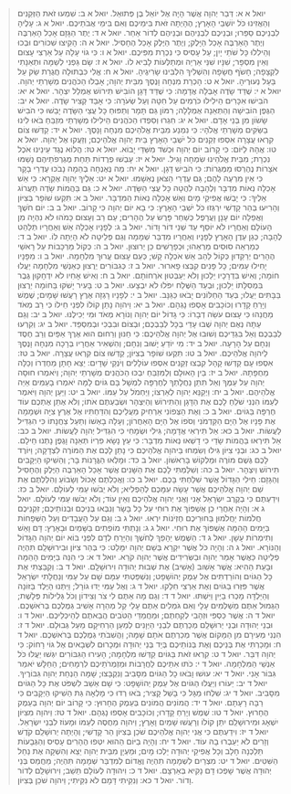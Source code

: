 > יואל א א: דְּבַר יְהוָה אֲשֶׁר הָיָה אֶל יוֹאֵל בֶּן פְּתוּאֵל.
> יואל א ב: שִׁמְעוּ זֹאת הַזְּקֵנִים וְהַאֲזִינוּ כֹּל יוֹשְׁבֵי הָאָרֶץ; הֶהָיְתָה זֹּאת בִּימֵיכֶם וְאִם בִּימֵי אֲבֹתֵיכֶם.
> יואל א ג: עָלֶיהָ לִבְנֵיכֶם סַפֵּרוּ; וּבְנֵיכֶם לִבְנֵיהֶם וּבְנֵיהֶם לְדוֹר אַחֵר.
> יואל א ד: יֶתֶר הַגָּזָם אָכַל הָאַרְבֶּה וְיֶתֶר הָאַרְבֶּה אָכַל הַיָּלֶק; וְיֶתֶר הַיֶּלֶק אָכַל הֶחָסִיל.
> יואל א ה: הָקִיצוּ שִׁכּוֹרִים וּבְכוּ וְהֵילִלוּ כָּל שֹׁתֵי יָיִן; עַל עָסִיס כִּי נִכְרַת מִפִּיכֶם.
> יואל א ו: כִּי גוֹי עָלָה עַל אַרְצִי עָצוּם וְאֵין מִסְפָּר; שִׁנָּיו שִׁנֵּי אַרְיֵה וּמְתַלְּעוֹת לָבִיא לוֹ.
> יואל א ז: שָׂם גַּפְנִי לְשַׁמָּה וּתְאֵנָתִי לִקְצָפָה; חָשֹׂף חֲשָׂפָהּ וְהִשְׁלִיךְ הִלְבִּינוּ שָׂרִיגֶיהָ.
> יואל א ח: אֱלִי כִּבְתוּלָה חֲגֻרַת שַׂק עַל בַּעַל נְעוּרֶיהָ.
> יואל א ט: הָכְרַת מִנְחָה וָנֶסֶךְ מִבֵּית יְהוָה; אָבְלוּ הַכֹּהֲנִים מְשָׁרְתֵי יְהוָה.
> יואל א י: שֻׁדַּד שָׂדֶה אָבְלָה אֲדָמָה:  כִּי שֻׁדַּד דָּגָן הוֹבִישׁ תִּירוֹשׁ אֻמְלַל יִצְהָר.
> יואל א יא: הֹבִישׁוּ אִכָּרִים הֵילִילוּ כֹּרְמִים עַל חִטָּה וְעַל שְׂעֹרָה:  כִּי אָבַד קְצִיר שָׂדֶה.
> יואל א יב: הַגֶּפֶן הוֹבִישָׁה וְהַתְּאֵנָה אֻמְלָלָה; רִמּוֹן גַּם תָּמָר וְתַפּוּחַ כָּל עֲצֵי הַשָּׂדֶה יָבֵשׁוּ כִּי הֹבִישׁ שָׂשׂוֹן מִן בְּנֵי אָדָם.
> יואל א יג: חִגְרוּ וְסִפְדוּ הַכֹּהֲנִים הֵילִילוּ מְשָׁרְתֵי מִזְבֵּחַ בֹּאוּ לִינוּ בַשַּׂקִּים מְשָׁרְתֵי אֱלֹהָי:  כִּי נִמְנַע מִבֵּית אֱלֹהֵיכֶם מִנְחָה וָנָסֶךְ.
> יואל א יד: קַדְּשׁוּ צוֹם קִרְאוּ עֲצָרָה אִסְפוּ זְקֵנִים כֹּל יֹשְׁבֵי הָאָרֶץ בֵּית יְהוָה אֱלֹהֵיכֶם; וְזַעֲקוּ אֶל יְהוָה.
> יואל א טו: אֲהָהּ לַיּוֹם:  כִּי קָרוֹב יוֹם יְהוָה וּכְשֹׁד מִשַּׁדַּי יָבוֹא.
> יואל א טז: הֲלוֹא נֶגֶד עֵינֵינוּ אֹכֶל נִכְרָת; מִבֵּית אֱלֹהֵינוּ שִׂמְחָה וָגִיל.
> יואל א יז: עָבְשׁוּ פְרֻדוֹת תַּחַת מֶגְרְפֹתֵיהֶם נָשַׁמּוּ אֹצָרוֹת נֶהֶרְסוּ מַמְּגֻרוֹת:  כִּי הֹבִישׁ דָּגָן.
> יואל א יח: מַה נֶּאֶנְחָה בְהֵמָה נָבֹכוּ עֶדְרֵי בָקָר כִּי אֵין מִרְעֶה לָהֶם; גַּם עֶדְרֵי הַצֹּאן נֶאְשָׁמוּ.
> יואל א יט: אֵלֶיךָ יְהוָה אֶקְרָא:  כִּי אֵשׁ אָכְלָה נְאוֹת מִדְבָּר וְלֶהָבָה לִהֲטָה כָּל עֲצֵי הַשָּׂדֶה.
> יואל א כ: גַּם בַּהֲמוֹת שָׂדֶה תַּעֲרוֹג אֵלֶיךָ:  כִּי יָבְשׁוּ אֲפִיקֵי מָיִם וְאֵשׁ אָכְלָה נְאוֹת הַמִּדְבָּר.
> יואל ב א: תִּקְעוּ שׁוֹפָר בְּצִיּוֹן וְהָרִיעוּ בְּהַר קָדְשִׁי יִרְגְּזוּ כֹּל יֹשְׁבֵי הָאָרֶץ:  כִּי בָא יוֹם יְהוָה כִּי קָרוֹב.
> יואל ב ב: יוֹם חֹשֶׁךְ וַאֲפֵלָה יוֹם עָנָן וַעֲרָפֶל כְּשַׁחַר פָּרֻשׂ עַל הֶהָרִים; עַם רַב וְעָצוּם כָּמֹהוּ לֹא נִהְיָה מִן הָעוֹלָם וְאַחֲרָיו לֹא יוֹסֵף עַד שְׁנֵי דּוֹר וָדוֹר.
> יואל ב ג: לְפָנָיו אָכְלָה אֵשׁ וְאַחֲרָיו תְּלַהֵט לֶהָבָה; כְּגַן עֵדֶן הָאָרֶץ לְפָנָיו וְאַחֲרָיו מִדְבַּר שְׁמָמָה וְגַם פְּלֵיטָה לֹא הָיְתָה לּוֹ.
> יואל ב ד: כְּמַרְאֵה סוּסִים מַרְאֵהוּ; וּכְפָרָשִׁים כֵּן יְרוּצוּן.
> יואל ב ה: כְּקוֹל מַרְכָּבוֹת עַל רָאשֵׁי הֶהָרִים יְרַקֵּדוּן כְּקוֹל לַהַב אֵשׁ אֹכְלָה קָשׁ; כְּעַם עָצוּם עֱרוּךְ מִלְחָמָה.
> יואל ב ו: מִפָּנָיו יָחִילוּ עַמִּים; כָּל פָּנִים קִבְּצוּ פָארוּר.
> יואל ב ז: כְּגִבּוֹרִים יְרֻצוּן כְּאַנְשֵׁי מִלְחָמָה יַעֲלוּ חוֹמָה; וְאִישׁ בִּדְרָכָיו יֵלֵכוּן וְלֹא יְעַבְּטוּן אֹרְחוֹתָם.
> יואל ב ח: וְאִישׁ אָחִיו לֹא יִדְחָקוּן גֶּבֶר בִּמְסִלָּתוֹ יֵלֵכוּן; וּבְעַד הַשֶּׁלַח יִפֹּלוּ לֹא יִבְצָעוּ.
> יואל ב ט: בָּעִיר יָשֹׁקּוּ בַּחוֹמָה יְרֻצוּן בַּבָּתִּים יַעֲלוּ; בְּעַד הַחַלּוֹנִים יָבֹאוּ כַּגַּנָּב.
> יואל ב י: לְפָנָיו רָגְזָה אֶרֶץ רָעֲשׁוּ שָׁמָיִם; שֶׁמֶשׁ וְיָרֵחַ קָדָרוּ וְכוֹכָבִים אָסְפוּ נָגְהָם.
> יואל ב יא: וַיהוָה נָתַן קוֹלוֹ לִפְנֵי חֵילוֹ כִּי רַב מְאֹד מַחֲנֵהוּ כִּי עָצוּם עֹשֵׂה דְבָרוֹ:  כִּי גָדוֹל יוֹם יְהוָה וְנוֹרָא מְאֹד וּמִי יְכִילֶנּוּ.
> יואל ב יב: וְגַם עַתָּה נְאֻם יְהוָה שֻׁבוּ עָדַי בְּכָל לְבַבְכֶם; וּבְצוֹם וּבִבְכִי וּבְמִסְפֵּד.
> יואל ב יג: וְקִרְעוּ לְבַבְכֶם וְאַל בִּגְדֵיכֶם וְשׁוּבוּ אֶל יְהוָה אֱלֹהֵיכֶם:  כִּי חַנּוּן וְרַחוּם הוּא אֶרֶךְ אַפַּיִם וְרַב חֶסֶד וְנִחָם עַל הָרָעָה.
> יואל ב יד: מִי יוֹדֵעַ יָשׁוּב וְנִחָם; וְהִשְׁאִיר אַחֲרָיו בְּרָכָה מִנְחָה וָנֶסֶךְ לַיהוָה אֱלֹהֵיכֶם.
> יואל ב טו: תִּקְעוּ שׁוֹפָר בְּצִיּוֹן; קַדְּשׁוּ צוֹם קִרְאוּ עֲצָרָה.
> יואל ב טז: אִסְפוּ עָם קַדְּשׁוּ קָהָל קִבְצוּ זְקֵנִים אִסְפוּ עוֹלָלִים וְיֹנְקֵי שָׁדָיִם:  יֵצֵא חָתָן מֵחֶדְרוֹ וְכַלָּה מֵחֻפָּתָהּ.
> יואל ב יז: בֵּין הָאוּלָם וְלַמִּזְבֵּחַ יִבְכּוּ הַכֹּהֲנִים מְשָׁרְתֵי יְהוָה; וְיֹאמְרוּ חוּסָה יְהוָה עַל עַמֶּךָ וְאַל תִּתֵּן נַחֲלָתְךָ לְחֶרְפָּה לִמְשָׁל בָּם גּוֹיִם לָמָּה יֹאמְרוּ בָעַמִּים אַיֵּה אֱלֹהֵיהֶם.
> יואל ב יח: וַיְקַנֵּא יְהוָה לְאַרְצוֹ; וַיַּחְמֹל עַל עַמּוֹ.
> יואל ב יט: וַיַּעַן יְהוָה וַיֹּאמֶר לְעַמּוֹ הִנְנִי שֹׁלֵחַ לָכֶם אֶת הַדָּגָן וְהַתִּירוֹשׁ וְהַיִּצְהָר וּשְׂבַעְתֶּם אֹתוֹ; וְלֹא אֶתֵּן אֶתְכֶם עוֹד חֶרְפָּה בַּגּוֹיִם.
> יואל ב כ: וְאֶת הַצְּפוֹנִי אַרְחִיק מֵעֲלֵיכֶם וְהִדַּחְתִּיו אֶל אֶרֶץ צִיָּה וּשְׁמָמָה אֶת פָּנָיו אֶל הַיָּם הַקַּדְמֹנִי וְסֹפוֹ אֶל הַיָּם הָאַחֲרוֹן; וְעָלָה בָאְשׁוֹ וְתַעַל צַחֲנָתוֹ כִּי הִגְדִּיל לַעֲשׂוֹת.
> יואל ב כא: אַל תִּירְאִי אֲדָמָה; גִּילִי וּשְׂמָחִי כִּי הִגְדִּיל יְהוָה לַעֲשׂוֹת.
> יואל ב כב: אַל תִּירְאוּ בַּהֲמוֹת שָׂדַי כִּי דָשְׁאוּ נְאוֹת מִדְבָּר:  כִּי עֵץ נָשָׂא פִרְיוֹ תְּאֵנָה וָגֶפֶן נָתְנוּ חֵילָם.
> יואל ב כג: וּבְנֵי צִיּוֹן גִּילוּ וְשִׂמְחוּ בַּיהוָה אֱלֹהֵיכֶם כִּי נָתַן לָכֶם אֶת הַמּוֹרֶה לִצְדָקָה; וַיּוֹרֶד לָכֶם גֶּשֶׁם מוֹרֶה וּמַלְקוֹשׁ בָּרִאשׁוֹן.
> יואל ב כד: וּמָלְאוּ הַגֳּרָנוֹת בָּר; וְהֵשִׁיקוּ הַיְקָבִים תִּירוֹשׁ וְיִצְהָר.
> יואל ב כה: וְשִׁלַּמְתִּי לָכֶם אֶת הַשָּׁנִים אֲשֶׁר אָכַל הָאַרְבֶּה הַיֶּלֶק וְהֶחָסִיל וְהַגָּזָם:  חֵילִי הַגָּדוֹל אֲשֶׁר שִׁלַּחְתִּי בָּכֶם.
> יואל ב כו: וַאֲכַלְתֶּם אָכוֹל וְשָׂבוֹעַ וְהִלַּלְתֶּם אֶת שֵׁם יְהוָה אֱלֹהֵיכֶם אֲשֶׁר עָשָׂה עִמָּכֶם לְהַפְלִיא; וְלֹא יֵבֹשׁוּ עַמִּי לְעוֹלָם.
> יואל ב כז: וִידַעְתֶּם כִּי בְקֶרֶב יִשְׂרָאֵל אָנִי וַאֲנִי יְהוָה אֱלֹהֵיכֶם וְאֵין עוֹד; וְלֹא יֵבֹשׁוּ עַמִּי לְעוֹלָם.
> יואל ג א: וְהָיָה אַחֲרֵי כֵן אֶשְׁפּוֹךְ אֶת רוּחִי עַל כָּל בָּשָׂר וְנִבְּאוּ בְּנֵיכֶם וּבְנוֹתֵיכֶם; זִקְנֵיכֶם חֲלֹמוֹת יַחֲלֹמוּן בַּחוּרֵיכֶם חֶזְיֹנוֹת יִרְאוּ.
> יואל ג ב: וְגַם עַל הָעֲבָדִים וְעַל הַשְּׁפָחוֹת בַּיָּמִים הָהֵמָּה אֶשְׁפּוֹךְ אֶת רוּחִי.
> יואל ג ג: וְנָתַתִּי מוֹפְתִים בַּשָּׁמַיִם וּבָאָרֶץ:  דָּם וָאֵשׁ וְתִימְרוֹת עָשָׁן.
> יואל ג ד: הַשֶּׁמֶשׁ יֵהָפֵךְ לְחֹשֶׁךְ וְהַיָּרֵחַ לְדָם לִפְנֵי בּוֹא יוֹם יְהוָה הַגָּדוֹל וְהַנּוֹרָא.
> יואל ג ה: וְהָיָה כֹּל אֲשֶׁר יִקְרָא בְּשֵׁם יְהוָה יִמָּלֵט:  כִּי בְּהַר צִיּוֹן וּבִירוּשָׁלִַם תִּהְיֶה פְלֵיטָה כַּאֲשֶׁר אָמַר יְהוָה וּבַשְּׂרִידִים אֲשֶׁר יְהוָה קֹרֵא.
> יואל ד א: כִּי הִנֵּה בַּיָּמִים הָהֵמָּה וּבָעֵת הַהִיא:  אֲשֶׁר אָשִׁוב (אָשִׁיב) אֶת שְׁבוּת יְהוּדָה וִירוּשָׁלִָם.
> יואל ד ב: וְקִבַּצְתִּי אֶת כָּל הַגּוֹיִם וְהוֹרַדְתִּים אֶל עֵמֶק יְהוֹשָׁפָט; וְנִשְׁפַּטְתִּי עִמָּם שָׁם עַל עַמִּי וְנַחֲלָתִי יִשְׂרָאֵל אֲשֶׁר פִּזְּרוּ בַגּוֹיִם וְאֶת אַרְצִי חִלֵּקוּ.
> יואל ד ג: וְאֶל עַמִּי יַדּוּ גוֹרָל; וַיִּתְּנוּ הַיֶּלֶד בַּזּוֹנָה וְהַיַּלְדָּה מָכְרוּ בַיַּיִן וַיִּשְׁתּוּ.
> יואל ד ד: וְגַם מָה אַתֶּם לִי צֹר וְצִידוֹן וְכֹל גְּלִילוֹת פְּלָשֶׁת; הַגְּמוּל אַתֶּם מְשַׁלְּמִים עָלָי וְאִם גֹּמְלִים אַתֶּם עָלַי קַל מְהֵרָה אָשִׁיב גְּמֻלְכֶם בְּרֹאשְׁכֶם.
> יואל ד ה: אֲשֶׁר כַּסְפִּי וּזְהָבִי לְקַחְתֶּם; וּמַחֲמַדַּי הַטֹּבִים הֲבֵאתֶם לְהֵיכְלֵיכֶם.
> יואל ד ו: וּבְנֵי יְהוּדָה וּבְנֵי יְרוּשָׁלִַם מְכַרְתֶּם לִבְנֵי הַיְּוָנִים לְמַעַן הַרְחִיקָם מֵעַל גְּבוּלָם.
> יואל ד ז: הִנְנִי מְעִירָם מִן הַמָּקוֹם אֲשֶׁר מְכַרְתֶּם אֹתָם שָׁמָּה; וַהֲשִׁבֹתִי גְמֻלְכֶם בְּרֹאשְׁכֶם.
> יואל ד ח: וּמָכַרְתִּי אֶת בְּנֵיכֶם וְאֶת בְּנוֹתֵיכֶם בְּיַד בְּנֵי יְהוּדָה וּמְכָרוּם לִשְׁבָאיִם אֶל גּוֹי רָחוֹק:  כִּי יְהוָה דִּבֵּר.
> יואל ד ט: קִרְאוּ זֹאת בַּגּוֹיִם קַדְּשׁוּ מִלְחָמָה; הָעִירוּ הַגִּבּוֹרִים יִגְּשׁוּ יַעֲלוּ כֹּל אַנְשֵׁי הַמִּלְחָמָה.
> יואל ד י: כֹּתּוּ אִתֵּיכֶם לַחֲרָבוֹת וּמַזְמְרֹתֵיכֶם לִרְמָחִים; הַחַלָּשׁ יֹאמַר גִּבּוֹר אָנִי.
> יואל ד יא: עוּשׁוּ וָבֹאוּ כָל הַגּוֹיִם מִסָּבִיב וְנִקְבָּצוּ; שָׁמָּה הַנְחַת יְהוָה גִּבּוֹרֶיךָ.
> יואל ד יב: יֵעוֹרוּ וְיַעֲלוּ הַגּוֹיִם אֶל עֵמֶק יְהוֹשָׁפָט:  כִּי שָׁם אֵשֵׁב לִשְׁפֹּט אֶת כָּל הַגּוֹיִם מִסָּבִיב.
> יואל ד יג: שִׁלְחוּ מַגָּל כִּי בָשַׁל קָצִיר; בֹּאוּ רְדוּ כִּי מָלְאָה גַּת הֵשִׁיקוּ הַיְקָבִים כִּי רַבָּה רָעָתָם.
> יואל ד יד: הֲמוֹנִים הֲמוֹנִים בְּעֵמֶק הֶחָרוּץ:  כִּי קָרוֹב יוֹם יְהוָה בְּעֵמֶק הֶחָרוּץ.
> יואל ד טו: שֶׁמֶשׁ וְיָרֵחַ קָדָרוּ; וְכוֹכָבִים אָסְפוּ נָגְהָם.
> יואל ד טז: וַיהוָה מִצִּיּוֹן יִשְׁאָג וּמִירוּשָׁלִַם יִתֵּן קוֹלוֹ וְרָעֲשׁוּ שָׁמַיִם וָאָרֶץ; וַיהוָה מַחֲסֶה לְעַמּוֹ וּמָעוֹז לִבְנֵי יִשְׂרָאֵל.
> יואל ד יז: וִידַעְתֶּם כִּי אֲנִי יְהוָה אֱלֹהֵיכֶם שֹׁכֵן בְּצִיּוֹן הַר קָדְשִׁי; וְהָיְתָה יְרוּשָׁלִַם קֹדֶשׁ וְזָרִים לֹא יַעַבְרוּ בָהּ עוֹד.
> יואל ד יח: וְהָיָה בַיּוֹם הַהוּא יִטְּפוּ הֶהָרִים עָסִיס וְהַגְּבָעוֹת תֵּלַכְנָה חָלָב וְכָל אֲפִיקֵי יְהוּדָה יֵלְכוּ מָיִם; וּמַעְיָן מִבֵּית יְהוָה יֵצֵא וְהִשְׁקָה אֶת נַחַל הַשִּׁטִּים.
> יואל ד יט: מִצְרַיִם לִשְׁמָמָה תִהְיֶה וֶאֱדוֹם לְמִדְבַּר שְׁמָמָה תִּהְיֶה; מֵחֲמַס בְּנֵי יְהוּדָה אֲשֶׁר שָׁפְכוּ דָם נָקִיא בְּאַרְצָם.
> יואל ד כ: וִיהוּדָה לְעוֹלָם תֵּשֵׁב; וִירוּשָׁלִַם לְדוֹר וָדוֹר.
> יואל ד כא: וְנִקֵּיתִי דָּמָם לֹא נִקֵּיתִי; וַיהוָה שֹׁכֵן בְּצִיּוֹן.
